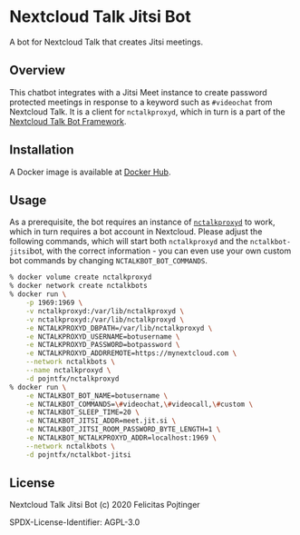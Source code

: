 # Nextcloud Talk Jitsi Bot

A bot for Nextcloud Talk that creates Jitsi meetings.

## Overview

This chatbot integrates with a Jitsi Meet instance to create password
protected meetings in response to a keyword such as `#videochat` from
Nextcloud Talk. It is a client for `nctalkproxyd`, which in turn is a
part of the [Nextcloud Talk Bot Framework](https://github.com/pojntfx/nextcloud-talk-bot-framework).

## Installation

A Docker image is available at [Docker Hub](https://hub.docker.com/r/pojntfx/nextcloud-talk-bot-jitsi).

## Usage

As a prerequisite, the bot requires an instance of [`nctalkproxyd`](https://github.com/pojntfx/nextcloud-talk-bot-framework)
to work, which in turn requires a bot account in Nextcloud. Please adjust the
following commands, which will start both `nctalkproxyd` and the
`nctalkbot-jitsi`bot, with the correct information - you can even
use your own custom bot commands by changing `NCTALKBOT_BOT_COMMANDS`.

```bash
% docker volume create nctalkproxyd
% docker network create nctalkbots
% docker run \
	-p 1969:1969 \
	-v nctalkproxyd:/var/lib/nctalkproxyd \
	-v nctalkproxyd:/var/lib/nctalkproxyd \
	-e NCTALKPROXYD_DBPATH=/var/lib/nctalkproxyd \
	-e NCTALKPROXYD_USERNAME=botusername \
	-e NCTALKPROXYD_PASSWORD=botpassword \
	-e NCTALKPROXYD_ADDRREMOTE=https://mynextcloud.com \
	--network nctalkbots \
	--name nctalkproxyd \
	-d pojntfx/nctalkproxyd
% docker run \
	-e NCTALKBOT_BOT_NAME=botusername \
	-e NCTALKBOT_COMMANDS=\#videochat,\#videocall,\#custom \
	-e NCTALKBOT_SLEEP_TIME=20 \
	-e NCTALKBOT_JITSI_ADDR=meet.jit.si \
	-e NCTALKBOT_JITSI_ROOM_PASSWORD_BYTE_LENGTH=1 \
	-e NCTALKBOT_NCTALKPROXYD_ADDR=localhost:1969 \
	--network nctalkbots \
	-d pojntfx/nctalkbot-jitsi
```

## License

Nextcloud Talk Jitsi Bot (c) 2020 Felicitas Pojtinger

SPDX-License-Identifier: AGPL-3.0
